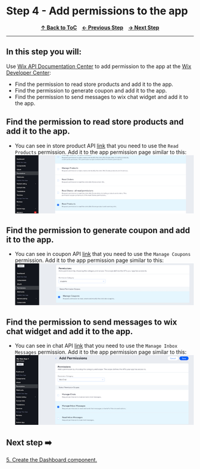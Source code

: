# Step 4 -  Add permissions to the app

<p align="center">
  <strong>
    <a href="../README.md#steps"> ↑ Back to ToC</a>&nbsp;&nbsp;&nbsp;
    <a href="03-find-apis.md"> ← Previous Step</a>&nbsp;&nbsp;&nbsp;
    <a href="05-dashboard-component.md"> → Next Step</a>
  </strong>
</p>
<hr/>

## In this step you will:
Use [Wix API Documentation Center][wix-docs] to add permission to the app at the [Wix Developer Center][wix-dev-center]:

 * Find the permission to read store products and add it to the app.
 * Find the permission to generate coupon and add it to the app.
 * Find the permission to send messages to wix chat widget and add it to the app.
 

## Find the permission to read store products and add it to the app.

-   You can see in store product API [link][wix-api-products] that you need to use the `Read Products` permission.
Add it to the app permission page similar to this: 
![wix development site](../images/Read-products.jpg?raw=true)

## Find the permission to generate coupon and add it to the app.
-   You can see in coupon API [link][wix-api-coupons] that you need to use the `Manage Coupons` permission.
Add it to the app permission page similar to this: 
![wix development site](../images/manage-coupon.jpg?raw=true)

## Find the permission to send messages to wix chat widget and add it to the app.
-   You can see in chat API [link][wix-api-chat] that you need to use the `Manage Inbox Messages` permission.
Add it to the app permission page similar to this: 
![wix development site](../images/chat-permission.jpg?raw=true)



## Next step ➡️

[5. Create the Dashboard component.][step05]


[gh-back]: ../README.md#steps

[wix-docs]: https://dev.wix.com/api/rest/getting-started
[wix-api-products]: https://dev.wix.com/api/rest/wix-stores/catalog/products/query-products
[wix-api-coupons]: https://dev.wix.com/api/rest/coupons/coupons/coupon/create-a-coupon
[wix-api-chat]: https://dev.wix.com/api/rest/inbox/messages/send-message
[step05]: 05-dashboard-component.md
[wix-dev-center]: https://dev.wix.com

